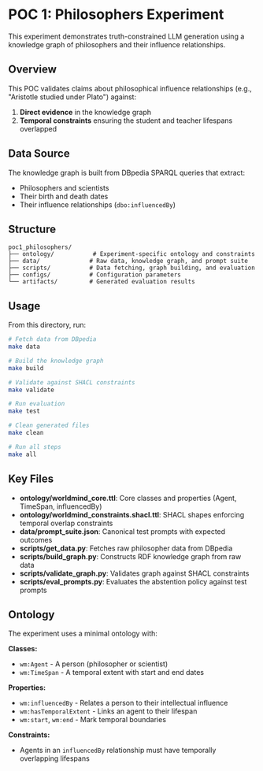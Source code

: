 # POC 1: Philosophers Experiment

This experiment demonstrates truth-constrained LLM generation using a knowledge graph of philosophers and their influence relationships.

## Overview

This POC validates claims about philosophical influence relationships (e.g., "Aristotle studied under Plato") against:
1. **Direct evidence** in the knowledge graph
2. **Temporal constraints** ensuring the student and teacher lifespans overlapped

## Data Source

The knowledge graph is built from DBpedia SPARQL queries that extract:
- Philosophers and scientists
- Their birth and death dates
- Their influence relationships (`dbo:influencedBy`)

## Structure

```
poc1_philosophers/
├── ontology/           # Experiment-specific ontology and constraints
├── data/              # Raw data, knowledge graph, and prompt suite
├── scripts/           # Data fetching, graph building, and evaluation
├── configs/           # Configuration parameters
└── artifacts/         # Generated evaluation results
```

## Usage

From this directory, run:

```bash
# Fetch data from DBpedia
make data

# Build the knowledge graph
make build

# Validate against SHACL constraints
make validate

# Run evaluation
make test

# Clean generated files
make clean

# Run all steps
make all
```

## Key Files

- **ontology/worldmind_core.ttl**: Core classes and properties (Agent, TimeSpan, influencedBy)
- **ontology/worldmind_constraints.shacl.ttl**: SHACL shapes enforcing temporal overlap constraints
- **data/prompt_suite.json**: Canonical test prompts with expected outcomes
- **scripts/get_data.py**: Fetches raw philosopher data from DBpedia
- **scripts/build_graph.py**: Constructs RDF knowledge graph from raw data
- **scripts/validate_graph.py**: Validates graph against SHACL constraints
- **scripts/eval_prompts.py**: Evaluates the abstention policy against test prompts

## Ontology

The experiment uses a minimal ontology with:

**Classes:**
- `wm:Agent` - A person (philosopher or scientist)
- `wm:TimeSpan` - A temporal extent with start and end dates

**Properties:**
- `wm:influencedBy` - Relates a person to their intellectual influence
- `wm:hasTemporalExtent` - Links an agent to their lifespan
- `wm:start`, `wm:end` - Mark temporal boundaries

**Constraints:**
- Agents in an `influencedBy` relationship must have temporally overlapping lifespans

